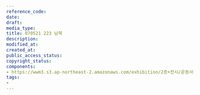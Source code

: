 ```yaml
---
reference_code: 
date: 
draft: 
media_type: 
title: 070521 223 남북
description: 
modified_at: 
created_at: 
public_access_status: 
copyright_status: 
components:
- https://wwm3.s3.ap-northeast-2.amazonaws.com/exhibition/2층+전시/운동사관/연대로희망을만들다/070521+223+남북.jpg
tags:
- 
---
```

